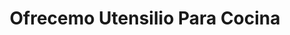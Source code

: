 ---
title: "Ofrecemo Utensilio Para Cocina"
url: /jinotega/ofrecemo-utensilio-para-cocina/
shop: Allgemein
---